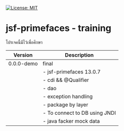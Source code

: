 [![License: MIT](https://img.shields.io/badge/License-MIT-yellow.svg)](https://opensource.org/licenses/MIT)

# jsf-primefaces - training

โปรเจคนี้มีไว้เพื่อศึกษา

|Version|Description|
|-------|-----------|
|0.0.0-demo| final | อัพเวอร์ชั่น demo
|         |- jsf-primefaces 13.0.7
|         |- cdi && @Qualifier
|         |- dao
|         |- exception handling
|         |- package by layer
|         |- To connect to DB using JNDI
|         |- java facker mock data